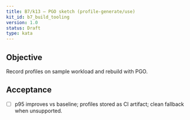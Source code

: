 ```yaml
---
title: B7/k13 — PGO sketch (profile-generate/use)
kit_id: b7_build_tooling
version: 1.0
status: Draft
type: kata
---
```

## Objective
Record profiles on sample workload and rebuild with PGO.
## Acceptance
- [ ] p95 improves vs baseline; profiles stored as CI artifact; clean fallback when unsupported.
